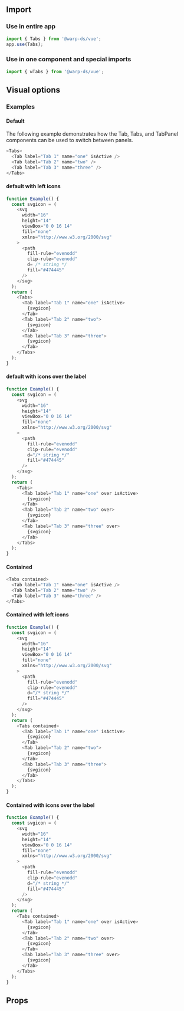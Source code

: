 ## Import

### Use in entire app
```js
import { Tabs } from '@warp-ds/vue';
app.use(Tabs);
```

### Use in one component and special imports

```js
import { wTabs } from '@warp-ds/vue';
```

## Visual options

### Examples

#### Default
The following example demonstrates how the Tab, Tabs, and TabPanel components can be used to switch between panels.

```js
<Tabs>
  <Tab label="Tab 1" name="one" isActive />
  <Tab label="Tab 2" name="two" />
  <Tab label="Tab 3" name="three" />
</Tabs>
```
#### default with left icons

```js
function Example() {
  const svgicon = (
    <svg
      width="16"
      height="14"
      viewBox="0 0 16 14"
      fill="none"
      xmlns="http://www.w3.org/2000/svg"
    >
      <path
        fill-rule="evenodd"
        clip-rule="evenodd"
        d= /* string */
        fill="#474445"
      />
    </svg>
  );
  return (
    <Tabs>
      <Tab label="Tab 1" name="one" isActive>
        {svgicon}
      </Tab>
      <Tab label="Tab 2" name="two">
        {svgicon}
      </Tab>
      <Tab label="Tab 3" name="three">
        {svgicon}
      </Tab>
    </Tabs>
  );
}
```
#### default with icons over the label

```js
function Example() {
  const svgicon = (
    <svg
      width="16"
      height="14"
      viewBox="0 0 16 14"
      fill="none"
      xmlns="http://www.w3.org/2000/svg"
    >
      <path
        fill-rule="evenodd"
        clip-rule="evenodd"
        d="/* string */"
        fill="#474445"
      />
    </svg>
  );
  return (
    <Tabs>
      <Tab label="Tab 1" name="one" over isActive>
        {svgicon}
      </Tab>
      <Tab label="Tab 2" name="two" over>
        {svgicon}
      </Tab>
      <Tab label="Tab 3" name="three" over>
        {svgicon}
      </Tab>
    </Tabs>
  );
}
```

#### Contained

```js
<Tabs contained>
  <Tab label="Tab 1" name="one" isActive />
  <Tab label="Tab 2" name="two" />
  <Tab label="Tab 3" name="three" />
</Tabs>
```

#### Contained with left icons

```js
function Example() {
  const svgicon = (
    <svg
      width="16"
      height="14"
      viewBox="0 0 16 14"
      fill="none"
      xmlns="http://www.w3.org/2000/svg"
    >
      <path
        fill-rule="evenodd"
        clip-rule="evenodd"
        d="/* string */"
        fill="#474445"
      />
    </svg>
  );
  return (
    <Tabs contained>
      <Tab label="Tab 1" name="one" isActive>
        {svgicon}
      </Tab>
      <Tab label="Tab 2" name="two">
        {svgicon}
      </Tab>
      <Tab label="Tab 3" name="three">
        {svgicon}
      </Tab>
    </Tabs>
  );
}
```

#### Contained with icons over the label

```js
function Example() {
  const svgicon = (
    <svg
      width="16"
      height="14"
      viewBox="0 0 16 14"
      fill="none"
      xmlns="http://www.w3.org/2000/svg"
    >
      <path
        fill-rule="evenodd"
        clip-rule="evenodd"
        d="/* string */"
        fill="#474445"
      />
    </svg>
  );
  return (
    <Tabs contained>
      <Tab label="Tab 1" name="one" over isActive>
        {svgicon}
      </Tab>
      <Tab label="Tab 2" name="two" over>
        {svgicon}
      </Tab>
      <Tab label="Tab 3" name="three" over>
        {svgicon}
      </Tab>
    </Tabs>
  );
}

```

## Props

<api-table type="react" component="Tabs" />
